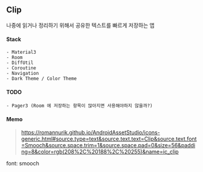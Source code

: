 

## Clip

나중에 읽거나 정리하기 위해서 공유한 텍스트를 빠르게 저장하는 앱

#### Stack
```
- Material3
- Room
- DiffUtil
- Coroutine
- Navigation
- Dark Theme / Color Theme
```

#### TODO
```
- Pager3 (Room 에 저장하는 항목이 많아지면 사용해야하지 않을까?) 
```

#### Memo
> https://romannurik.github.io/AndroidAssetStudio/icons-generic.html#source.type=text&source.text.text=Clip&source.text.font=Smooch&source.space.trim=1&source.space.pad=0&size=56&padding=8&color=rgb(208%2C%20188%2C%20255)&name=ic_clip

font: smooch


<!--stackedit_data:
eyJoaXN0b3J5IjpbLTI3NTAzNTk5N119
-->